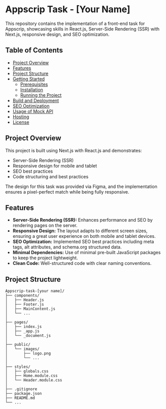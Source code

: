# Appscrip Task - [Your Name]

This repository contains the implementation of a front-end task for Appscrip, showcasing skills in React.js, Server-Side Rendering (SSR) with Next.js, responsive design, and SEO optimization.

## Table of Contents

- [Project Overview](#project-overview)
- [Features](#features)
- [Project Structure](#project-structure)
- [Getting Started](#getting-started)
  - [Prerequisites](#prerequisites)
  - [Installation](#installation)
  - [Running the Project](#running-the-project)
- [Build and Deployment](#build-and-deployment)
- [SEO Optimization](#seo-optimization)
- [Usage of Mock API](#usage-of-mock-api)
- [Hosting](#hosting)
- [License](#license)

## Project Overview

This project is built using Next.js with React.js and demonstrates:

- Server-Side Rendering (SSR)
- Responsive design for mobile and tablet
- SEO best practices
- Code structuring and best practices

The design for this task was provided via Figma, and the implementation ensures a pixel-perfect match while being fully responsive.

## Features

- **Server-Side Rendering (SSR):** Enhances performance and SEO by rendering pages on the server.
- **Responsive Design:** The layout adapts to different screen sizes, ensuring a great user experience on both mobile and tablet devices.
- **SEO Optimization:** Implemented SEO best practices including meta tags, alt attributes, and schema.org structured data.
- **Minimal Dependencies:** Use of minimal pre-built JavaScript packages to keep the project lightweight.
- **Clean Code:** Well-structured code with clear naming conventions.

## Project Structure

```plaintext
Appscrip-task-[your name]/
├── components/             
│   ├── Header.js
│   ├── Footer.js
│   ├── MainContent.js
│   └── ...
│
├── pages/                  
│   ├── index.js            
│   ├── _app.js             
│   └── _document.js         
│
├── public/                  
│   └── images/
│       ├── logo.png
│       └── ...
│
├── styles/                 
│   ├── globals.css         
│   ├── Home.module.css      
│   └── Header.module.css    
│
├── .gitignore               
├── package.json             
├── README.md               
└── ...

